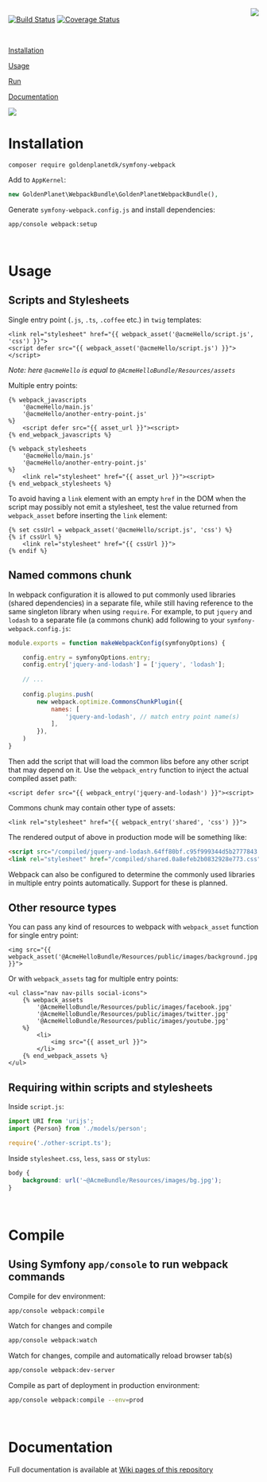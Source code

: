 <img align="right" src="https://cloud.githubusercontent.com/assets/3078595/22329543/5f1dae0c-e3ca-11e6-82d1-2e64e8b94703.png">

[![Build Status](https://travis-ci.org/goldenplanetdk/symfony-webpack.svg?branch=master)](https://travis-ci.org/goldenplanetdk/symfony-webpack)
[![Coverage Status](https://coveralls.io/repos/github/goldenplanetdk/symfony-webpack/badge.svg)](https://coveralls.io/github/goldenplanetdk/symfony-webpack)

<br>

[Installation](#installation)

[Usage](#usage)

[Run](#compile)

[Documentation](https://github.com/goldenplanetdk/symfony-webpack/wiki)

<img type="clear-floated-image" src="https://cloud.githubusercontent.com/assets/3078595/22329385/b18b9218-e3c9-11e6-99ce-db83b05480aa.png" src-origin="http://placehold.it/2000x1/fff/fff">

Installation
============

```shell
composer require goldenplanetdk/symfony-webpack
```

Add to `AppKernel`:

```php
new GoldenPlanet\WebpackBundle\GoldenPlanetWebpackBundle(),
```

Generate `symfony-webpack.config.js` and install dependencies:

```
app/console webpack:setup
```

<br>

Usage
===

Scripts and Stylesheets
----

Single entry point (`.js`, `.ts`, `.coffee` etc.) in `twig` templates:

```twig
<link rel="stylesheet" href="{{ webpack_asset('@acmeHello/script.js', 'css') }}">
<script defer src="{{ webpack_asset('@acmeHello/script.js') }}"></script>
```

*Note: here `@acmeHello` is equal to `@AcmeHelloBundle/Resources/assets`*

Multiple entry points:

```twig
{% webpack_javascripts
	'@acmeHello/main.js'
	'@acmeHello/another-entry-point.js'
%}
	<script defer src="{{ asset_url }}"><script>
{% end_webpack_javascripts %}
```

```twig
{% webpack_stylesheets
	'@acmeHello/main.js'
	'@acmeHello/another-entry-point.js'
%}
	<link rel="stylesheet" href="{{ asset_url }}"><script>
{% end_webpack_stylesheets %}
```

To avoid having a `link` element with an empty `href` in the DOM when the script may possibly not emit a stylesheet, test the value returned from `webpack_asset` before inserting the `link` element:

```twig
{% set cssUrl = webpack_asset('@acmeHello/script.js', 'css') %}
{% if cssUrl %}
	<link rel="stylesheet" href="{{ cssUrl }}">
{% endif %}
```

Named commons chunk
---

In webpack configuration it is allowed to put commonly used libraries (shared dependencies) in a separate file, while still having reference to the same singleton library when using `require`. For example, to put `jquery` and `lodash` to a separate file (a commons chunk) add following to your `symfony-webpack.config.js`:

```js
module.exports = function makeWebpackConfig(symfonyOptions) {

	config.entry = symfonyOptions.entry;
	config.entry['jquery-and-lodash'] = ['jquery', 'lodash'];
	
	// ...
		
	config.plugins.push(
		new webpack.optimize.CommonsChunkPlugin({
			names: [
				'jquery-and-lodash', // match entry point name(s)
			],
		}),		
	)
}
```

Then add the script that will load the common libs before any other script that may depend on it. Use the `webpack_entry` function to inject the actual compiled asset path:

```twig
<script defer src="{{ webpack_entry('jquery-and-lodash') }}"><script>
```

Commons chunk may contain other type of assets:

```twig
<link rel="stylesheet" href="{{ webpack_entry('shared', 'css') }}">
```

The rendered output of above in production mode will be something like:

```html
<script src="/compiled/jquery-and-lodash.64ff80bf.c95f999344d5b2777843.js"></script>
<link rel="stylesheet" href="/compiled/shared.0a8efeb2b0832928e773.css">
```

Webpack can also be configured to determine the commonly used libraries in multiple entry points automatically. Support for these is planned. 

Other resource types
---

You can pass any kind of resources to webpack with `webpack_asset` function for single entry point:

```twig
<img src="{{ webpack_asset('@AcmeHelloBundle/Resources/public/images/background.jpg') }}">
```

Or with `webpack_assets` tag for multiple entry points:

```
<ul class="nav nav-pills social-icons">
	{% webpack_assets
		'@AcmeHelloBundle/Resources/public/images/facebook.jpg'
		'@AcmeHelloBundle/Resources/public/images/twitter.jpg'
		'@AcmeHelloBundle/Resources/public/images/youtube.jpg'
	%}
		<li>
			<img src="{{ asset_url }}">
		</li>
	{% end_webpack_assets %}
</ul>
```

Requiring within scripts and stylesheets
---

Inside `script.js`:

```js
import URI from 'urijs';
import {Person} from './models/person';

require('./other-script.ts');
```

Inside `stylesheet.css`, `less`, `sass` or `stylus`:

```css
body {
    background: url('~@AcmeBundle/Resources/images/bg.jpg');
}
```

<br>

Compile
===

Using Symfony `app/console` to run webpack commands
---

Compile for dev environment:

```bash
app/console webpack:compile
```

Watch for changes and compile

```bash
app/console webpack:watch
```

Watch for changes, compile and automatically reload browser tab(s)

```bash
app/console webpack:dev-server
```

Compile as part of deployment in production environment:

```bash
app/console webpack:compile --env=prod
```

<br>

Documentation
===

Full documentation is available at [Wiki pages of this repository](https://github.com/goldenplanetdk/symfony-webpack/wiki)

